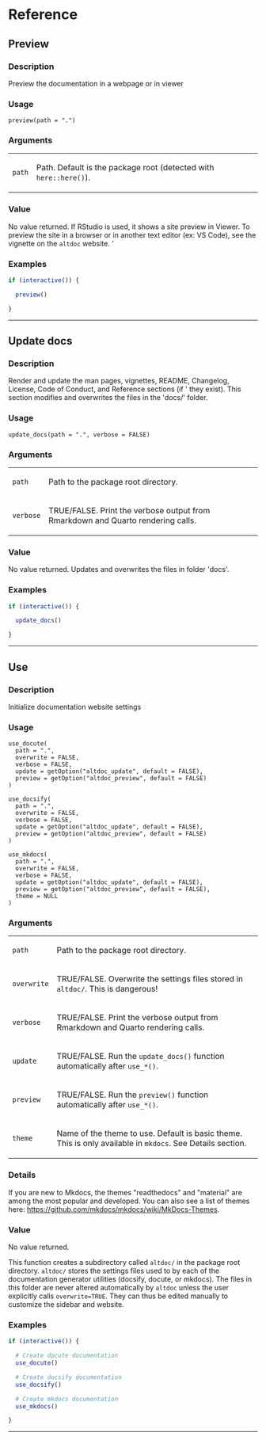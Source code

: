 # Reference 

## Preview

### Description

Preview the documentation in a webpage or in viewer

### Usage

    preview(path = ".")

### Arguments

<table>
<tbody>
<tr class="odd">
<td><code id="preview_:_path">path</code></td>
<td><p>Path. Default is the package root (detected with
<code>here::here()</code>).</p></td>
</tr>
</tbody>
</table>

### Value

No value returned. If RStudio is used, it shows a site preview in
Viewer. To preview the site in a browser or in another text editor (ex:
VS Code), see the vignette on the `altdoc` website. '

### Examples

```r
if (interactive()) {

  preview()

}
```


---
## Update docs

### Description

Render and update the man pages, vignettes, README, Changelog, License,
Code of Conduct, and Reference sections (if ' they exist). This section
modifies and overwrites the files in the 'docs/' folder.

### Usage

    update_docs(path = ".", verbose = FALSE)

### Arguments

<table>
<tbody>
<tr class="odd">
<td><code id="update_docs_:_path">path</code></td>
<td><p>Path to the package root directory.</p></td>
</tr>
<tr class="even">
<td><code id="update_docs_:_verbose">verbose</code></td>
<td><p>TRUE/FALSE. Print the verbose output from Rmarkdown and Quarto
rendering calls.</p></td>
</tr>
</tbody>
</table>

### Value

No value returned. Updates and overwrites the files in folder 'docs'.

### Examples

```r
if (interactive()) {

  update_docs()

}
```


---
## Use

### Description

Initialize documentation website settings

### Usage

    use_docute(
      path = ".",
      overwrite = FALSE,
      verbose = FALSE,
      update = getOption("altdoc_update", default = FALSE),
      preview = getOption("altdoc_preview", default = FALSE)
    )

    use_docsify(
      path = ".",
      overwrite = FALSE,
      verbose = FALSE,
      update = getOption("altdoc_update", default = FALSE),
      preview = getOption("altdoc_preview", default = FALSE)
    )

    use_mkdocs(
      path = ".",
      overwrite = FALSE,
      verbose = FALSE,
      update = getOption("altdoc_update", default = FALSE),
      preview = getOption("altdoc_preview", default = FALSE),
      theme = NULL
    )

### Arguments

<table>
<tbody>
<tr class="odd">
<td><code id="use_docute_:_path">path</code></td>
<td><p>Path to the package root directory.</p></td>
</tr>
<tr class="even">
<td><code id="use_docute_:_overwrite">overwrite</code></td>
<td><p>TRUE/FALSE. Overwrite the settings files stored in <code
style="white-space: pre;">⁠altdoc/⁠</code>. This is dangerous!</p></td>
</tr>
<tr class="odd">
<td><code id="use_docute_:_verbose">verbose</code></td>
<td><p>TRUE/FALSE. Print the verbose output from Rmarkdown and Quarto
rendering calls.</p></td>
</tr>
<tr class="even">
<td><code id="use_docute_:_update">update</code></td>
<td><p>TRUE/FALSE. Run the <code>update_docs()</code> function
automatically after <code
style="white-space: pre;">⁠use_*()⁠</code>.</p></td>
</tr>
<tr class="odd">
<td><code id="use_docute_:_preview">preview</code></td>
<td><p>TRUE/FALSE. Run the <code>preview()</code> function automatically
after <code style="white-space: pre;">⁠use_*()⁠</code>.</p></td>
</tr>
<tr class="even">
<td><code id="use_docute_:_theme">theme</code></td>
<td><p>Name of the theme to use. Default is basic theme. This is only
available in <code>mkdocs</code>. See Details section.</p></td>
</tr>
</tbody>
</table>

### Details

If you are new to Mkdocs, the themes "readthedocs" and "material" are
among the most popular and developed. You can also see a list of themes
here: <https://github.com/mkdocs/mkdocs/wiki/MkDocs-Themes>.

### Value

No value returned.

This function creates a subdirectory called `⁠altdoc/⁠` in the package
root directory. `⁠altdoc/⁠` stores the settings files used to by each of
the documentation generator utilities (docsify, docute, or mkdocs). The
files in this folder are never altered automatically by `altdoc` unless
the user explicitly calls `overwrite=TRUE`. They can thus be edited
manually to customize the sidebar and website.

### Examples

```r
if (interactive()) {

  # Create docute documentation
  use_docute()

  # Create docsify documentation
  use_docsify()

  # Create mkdocs documentation
  use_mkdocs()

}
```


---

